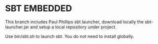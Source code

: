 # SBT EMBEDDED

This branch includes Paul Phillips sbt launcher, download locally the sbt-launcher.jar and setup a local repository under project.

Use bin/sbt.sh to launch sbt. You do not need to install globally.
